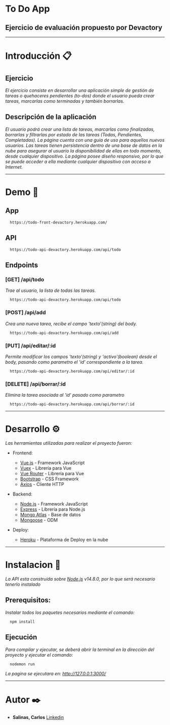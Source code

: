 # To Do App
## Ejercicio de evaluación propuesto por Devactory

---

# Introducción 📋
## Ejercicio

_El ejercicio consiste en desarrollar una aplicación simple de gestión de tareas o quehaceres pendientes (to-dos) donde el usuario pueda crear tareas, marcarlas como terminadas y también borrarlas._

## Descripción de la aplicación

_El usuario podrá crear una lista de tareas, marcarlas como finalizadas, borrarlas y filtrarlas por estado de las tareas (Todas, Pendientes, Completadas). La página cuenta con una guía de uso para aquellos nuevos usuarios._
_Las tareas tienen persistencia dentro de una base de datos en la nube para asegurar al usuario la disponibilidad de ellas en todo momento, desde cualquier dispositivo._
_La página posee diseño responsivo, por lo que se puede acceder a ella mediante cualquier dispositivo con acceso a Internet._

---

# Demo 🚀
## App
```
  https://todo-front-devactory.herokuapp.com/
```

## API
```
  https://todo-api-devactory.herokuapp.com/api/todo
```

## Endpoints
### [GET] /api/todo
_Trae al usuario, la lista de todas las tareas._
```
  https://todo-api-devactory.herokuapp.com/api/todo
```

### [POST] /api/add
_Crea una nueva tarea, recibe el campo 'texto'(string) del body._
```
  https://todo-api-devactory.herokuapp.com/api/add
```

### [PUT] /api/editar/:id
_Permite modificar los campos 'texto'(string) y 'activo'(boolean) desde el body, pasando como parametro el 'id' correspondiente a la tarea._
```
  https://todo-api-devactory.herokuapp.com/api/editar/:id
```

### [DELETE] /api/borrar/:id
_Elimina la tarea asociada al 'id' pasado como parametro_
```
  https://todo-api-devactory.herokuapp.com/api/borrar/:id
```

---

# Desarrollo ⚙️

_Las herramientas utilizadas para realizar el proyecto fueron:_
  * Frontend:
    * [Vue.js](https://vuejs.org/v2/guide/) - Framework JavaScript
    * [Vuex](https://vuex.vuejs.org/) - Librería para Vue
    * [Vue Router](https://router.vuejs.org/) - Librería para Vue
    * [Bootstrap](https://getbootstrap.com/) - CSS Framework
    * [Axios](https://github.com/axios/axios) - Cliente HTTP
    
    
  * Backend:
    * [Node.js](https://nodejs.org/es/) - Framework JavaScript
    * [Express](https://expressjs.com/es/) - Librería para Node.js
    * [Mongo Atlas](https://www.mongodb.com/cloud/atlas) - Base de datos
    * [Mongoose](https://mongoosejs.com/) - ODM
    


  * Deploy:
    * [Heroku](https://www.heroku.com/) - Plataforma de Deploy en la nube
---

# Instalacion 🔧
_La API esta construida sobre [Node.js](https://nodejs.org/es/) v14.8.0, por lo que será necesario tenerlo instalado_

## Prerequisitos:
_Instalar todos los paquetes necesarios mediante el comando:_
```
  npm install
```

## Ejecución
_Para compilar y ejecutar, se deberá abrir la terminal en la dirección del proyecto y ejecutar el comando:_
```
  nodemon run
```

_La pagina se ejecutara en: http://127.0.0.1:3000/_

---
    
# Autor ✒️
* **Salinas, Carlos** 
[Linkedin](https://www.linkedin.com/in/carlos-ariel-salinas/)
